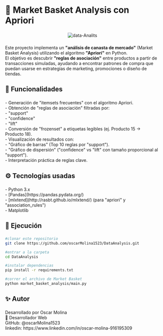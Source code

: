 <h1 align="left">🛒 Market Basket Analysis con Apriori</h1>

###

<div align="center">
  <img src="https://i.ibb.co/F44kqcNC/data-Analits.png" alt="data-Analits" border="0">
</div>

###

<p align="left">Este proyecto implementa un <strong>"análisis de canasta de mercado"</strong> (Market Basket Analysis) utilizando el algoritmo <strong>"Apriori"</strong> en Python.  <br>El objetivo es descubrir <strong>"reglas de asociación"</strong> entre productos a partir de transacciones simuladas, ayudando a encontrar patrones de compra que puedan usarse en estrategias de marketing, promociones o diseño de tiendas.</p>

###

<h2 align="left">📌 Funcionalidades</h2>

###

<p align="left">- Generación de "itemsets frecuentes" con el algoritmo Apriori.<br>- Obtención de "reglas de asociación" filtradas por:<br>  - "support"<br>  - "confidence"<br>  - "lift"<br>- Conversión de "frozenset" a etiquetas legibles (ej. Producto 15 → Producto 18).<br>- Visualización de resultados con:<br>  - "Gráfico de barras" (Top 10 reglas por "support").<br>  - "Gráfico de dispersión" ("confidence" vs "lift" con tamaño proporcional al "support").<br>- Interpretación práctica de reglas clave.</p>

###

<h2 align="left">⚙️ Tecnologías usadas</h2>

###

<p align="left">- Python 3.x<br>- [Pandas](https://pandas.pydata.org/)<br>- [mlxtend](http://rasbt.github.io/mlxtend/) (para "apriori" y "association_rules")<br>- Matplotlib</p>

###

<h2 align="left">🚀 Ejecución</h2>

###
```bash
#clonar este repositorio
git clone https://github.com/oscarMolina1523/DataAnalysis.git

#entrar a la carpeta
cd DataAnalysis

#instalar dependencias 
pip install -r requirements.txt

#correr el archivo de Market Basket
python market_basket_analysis/main.py
```
###

<h2 align="left">✨ Autor</h2>

###

<p align="left">Desarrollado por Oscar Molina<br>💼 Desarrollador Web<br>GitHub: @oscarMolina1523<br>linkedin: https://www.linkedin.com/in/oscar-molina-916195309</p>

###
